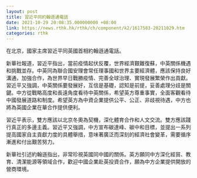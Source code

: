 ```yaml
---
layout: post
title: 習近平同約翰遜通電話
date: 2021-10-29 20:08:35.000000000 +08:00
link: https://news.rthk.hk/rthk/ch/component/k2/1617583-20211029.htm
categories: rthk
---
```


在北京，國家主席習近平同英國首相約翰遜通電話。

新華社報道，習近平指出，當前疫情起伏反覆，世界經濟艱難復蘇，中英關係機遇和挑戰並存。中英同為聯合國安理會常任理事國和世界主要經濟體，應該保持良好溝通，加強合作，為世界早日戰勝疫情、完善全球治理、實現發展繁榮作出貢獻。習近平又強調，中英關係要發展好，互信是基礎，認知是前提，妥善處理分歧是關鍵。中方從戰略高度和長遠角度看待中英關係，希望英方尊重事實，全面客觀看待中國發展道路和制度。希望英方為中資企業提供公平、公正、非歧視待遇，中方也將為英國企業在華合作提供便利。

習近平表示，雙方應該以北京冬奧為契機，深化體育合作和人文交流。雙方應該踐行真正的多邊主義。習近平又強調，中方宣布碳達峰、碳中和目標，並提出一系列提高國家自主貢獻力度的具體舉措，意味著廣泛而深刻的經濟社會變革，需要循序漸進和付出艱苦努力。

新華社引述約翰遜指出，非常珍視英國同中國的關係。英方願同中方深化經貿、教育、清潔能源等領域合作，歡迎中國企業赴英投資合作，願為中方企業提供開放的營商環境。

